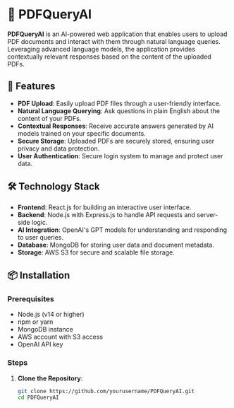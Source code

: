 # 📄 PDFQueryAI

**PDFQueryAI** is an AI-powered web application that enables users to upload PDF documents and interact with them through natural language queries. Leveraging advanced language models, the application provides contextually relevant responses based on the content of the uploaded PDFs.

## 🚀 Features

- **PDF Upload**: Easily upload PDF files through a user-friendly interface.
- **Natural Language Querying**: Ask questions in plain English about the content of your PDFs.
- **Contextual Responses**: Receive accurate answers generated by AI models trained on your specific documents.
- **Secure Storage**: Uploaded PDFs are securely stored, ensuring user privacy and data protection.
- **User Authentication**: Secure login system to manage and protect user data.

## 🛠️ Technology Stack

- **Frontend**: React.js for building an interactive user interface.
- **Backend**: Node.js with Express.js to handle API requests and server-side logic.
- **AI Integration**: OpenAI's GPT models for understanding and responding to user queries.
- **Database**: MongoDB for storing user data and document metadata.
- **Storage**: AWS S3 for secure and scalable file storage.

## 📦 Installation

### Prerequisites

- Node.js (v14 or higher)
- npm or yarn
- MongoDB instance
- AWS account with S3 access
- OpenAI API key

### Steps

1. **Clone the Repository**:

   ```bash
   git clone https://github.com/yourusername/PDFQueryAI.git
   cd PDFQueryAI
